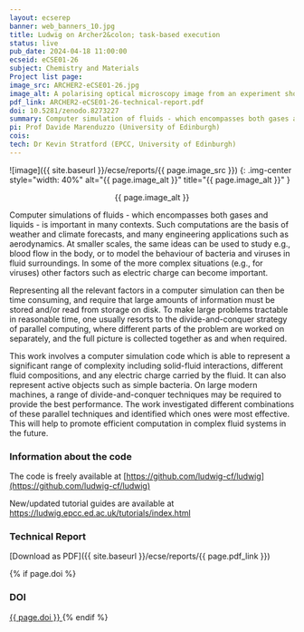 ```yaml
---
layout: ecserep
banner: web_banners_10.jpg
title: Ludwig on Archer2&colon; task-based execution 
status: live
pub_date: 2024-04-18 11:00:00
ecseid: eCSE01-26
subject: Chemistry and Materials
Project list page:
image_src: ARCHER2-eCSE01-26.jpg
image_alt: A polarising optical microscopy image from an experiment showing 3 colloidal particles interacting with cholesteric LC
pdf_link: ARCHER2-eCSE01-26-technical-report.pdf
doi: 10.5281/zenodo.8273227
summary: Computer simulation of fluids - which encompasses both gases and liquids - is important in many contexts. Such computations are the basis of weather and climate forecasts, and many engineering applications such as aerodynamics. At smaller scales, the same ideas can be used to study e.g., blood flow in the body, or to model the behaviour of bacteria and viruses in fluid surroundings. A long-standing collaboration between the Soft Matter Physics Group at The University of Edinburgh and EPCC has developed the Ludwig code for modelling complex fluids. Ludwig can represent a significant range of complexity including solid-fluid interactions, different fluid compositions, and any electric charge carried by the fluid. It can also represent active objects such as simple bacteria. This eCSE project aimed to recast elements of Ludwig to make the code more flexible and therefore able to fully exploit the capabilities of supercomputers. This will allow larger and more complex science cases to be addressed with improved efficiency on ARCHER2.
pi: Prof Davide Marenduzzo (University of Edinburgh)
cois: 
tech: Dr Kevin Stratford (EPCC, University of Edinburgh)
---
```




![image]({{ site.baseurl }}/ecse/reports/{{ page.image_src }})
{: .img-center style="width: 40%" alt="{{ page.image_alt }}" title="{{ page.image_alt }}" }

<p align="center">{{ page.image_alt }}</p>


Computer simulations of fluids - which encompasses both gases and liquids - is important in many contexts. Such computations are the basis of weather and climate forecasts, and many engineering applications such as aerodynamics. At smaller scales, the same ideas can be used to study e.g., blood flow in the body, or to model the behaviour of bacteria and viruses in fluid surroundings. In some of the more complex situations (e.g., for viruses) other factors such as electric charge can become important.
 
Representing all the relevant factors in a computer simulation can then be time consuming, and require that large amounts of information must be stored and/or read from storage on disk. To make large problems tractable in reasonable time, one usually resorts to the divide-and-conquer strategy of parallel computing, where different parts of the problem are worked on separately, and the full picture is collected together as and when required.
 
This work involves a computer simulation code which is able to represent a significant range of complexity including solid-fluid interactions, different fluid compositions, and any electric charge carried by the fluid. It can also represent active objects such as simple bacteria. On large modern machines, a range of divide-and-conquer techniques may be required to provide the best performance. The work investigated different combinations of these parallel techniques and identified which ones were most effective. This will help to promote efficient computation in complex fluid systems in the future.



### Information about the code


The code is freely available at [https://github.com/ludwig-cf/ludwig](https://github.com/ludwig-cf/ludwig)
 
New/updated tutorial guides are available at
[https://ludwig.epcc.ed.ac.uk/tutorials/index.html ](https://ludwig.epcc.ed.ac.uk/tutorials/index.html )



### Technical Report

[Download as PDF]({{ site.baseurl }}/ecse/reports/{{ page.pdf_link }}) 


{% if page.doi  %}
### DOI
  <a href="https://doi.org/{{ page.doi }}">
     {{ page.doi }}
  </a>
{% endif %}